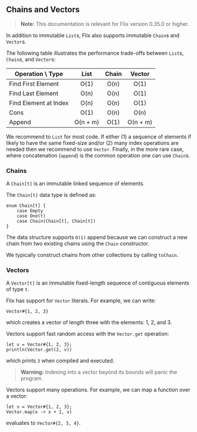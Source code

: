 ## Chains and Vectors

> **Note:** This documentation is relevant for Flix version 0.35.0 or higher.

In addition to immutable `List`s, Flix also supports immutable `Chain`s and
`Vector`s. 

The following table illustrates the performance trade-offs between `List`s,
`Chain`s, and `Vector`s:

| Operation \ Type      |   List   | Chain |  Vector  |
|-----------------------|:--------:|:-----:|:--------:|
| Find First Element    |   O(1)   |  O(n) |   O(1)   |
| Find Last Element     |   O(n)   |  O(n) |   O(1)   |
| Find Element at Index |   O(n)   |  O(n) |   O(1)   |
| Cons                  |   O(1)   |  O(n) |   O(n)   |
| Append                | O(n + m) |  O(1) | O(n + m) |

We recommend to `List` for most code. If either (1) a sequence of elements if
likely to have the same fixed-size and/or (2) many index operations are needed
then we recommend to use `Vector`. Finally, in the more rare case, where
concatenation (`append`) is the common operation one can use `Chain`s.

### Chains

A `Chain[t]` is an immutable linked sequence of elements. 

The `Chain[t]` data type is defined as: 

```flix
enum Chain[t] {
    case Empty
    case One(t)
    case Chain(Chain[t], Chain[t])
}
```

The data structure supports `O(1)` append because we can construct a new chain
from two existing chains using the `Chain` constructor. 

We typically construct chains from other collections by calling `toChain`.


### Vectors

A `Vector[t]` is an immutable fixed-length sequence of contiguous elements of
type `t`.

Flix has support for `Vector` literals. For example, we can write:


```flix
Vector#{1, 2, 3}
```

which creates a vector of length three with the elements: 1, 2, and 3.

Vectors support fast random access with the `Vector.get` operation:

```flix
let v = Vector#{1, 2, 3};
println(Vector.get(2, v))
```

which prints `3` when compiled and executed. 

> **Warning:** Indexing into a vector beyond its bounds will panic the program. 

Vectors support many operations. For example, we can map a function over a vector:

```flix
let v = Vector#{1, 2, 3};
Vector.map(x -> x + 1, v)
```

evaluates to `Vector#{2, 3, 4}`.
